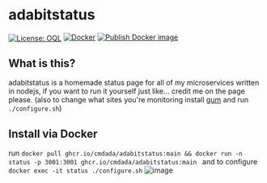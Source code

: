 <!--
# README.md
# cmdada/adabitstatus
-->
adabitstatus
=================
<a href="https://oql.avris.it/license/v1.1" target="_blank" rel="noopener"><img src="https://badgers.space/badge/License/OQL/pink" alt="License: OQL" style="vertical-align: middle;"/></a>
[![Docker](https://github.com/cmdada/adabitstatus/actions/workflows/docker-publish.yml/badge.svg)](https://github.com/cmdada/adabitstatus/actions/workflows/docker-publish.yml)
[![Publish Docker image](https://github.com/cmdada/adabitstatus/actions/workflows/docker-image.yml/badge.svg)](https://github.com/cmdada/adabitstatus/actions/workflows/docker-image.yml)
<p></p>

What is this?
--------------------------
adabitstatus is a homemade status page for all of my microservices written in nodejs, if you want to run it yourself just like... credit me on the page please. (also to change what sites you're monitoring install [gum](https://github.com/charmbracelet/gum) and run ```./configure.sh```)

Install via Docker
--------------------------
run ```docker pull ghcr.io/cmdada/adabitstatus:main && docker run -n status -p 3001:3001 ghcr.io/cmdada/adabitstatus:main ```
and to configure ```docker exec -it status ./configure.sh```
![image](https://github.com/user-attachments/assets/daaa4307-26d9-41af-ad93-a7b46ca97b44)

